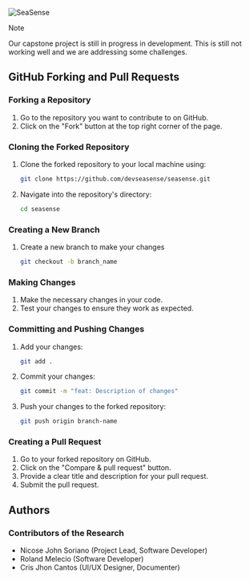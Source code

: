 ![SeaSense](https://github.com/user-attachments/assets/8a1b59bb-27eb-43f5-bb30-7b4116211159)

> [!NOTE]
> Our capstone project is still in progress in development. This is still not working well and we are addressing some challenges. 

## GitHub Forking and Pull Requests

### Forking a Repository
1. Go to the repository you want to contribute to on GitHub.
2. Click on the "Fork" button at the top right corner of the page.

### Cloning the Forked Repository
1. Clone the forked repository to your local machine using:
   ```sh
   git clone https://github.com/devseasense/seasense.git

2. Navigate into the repository's directory:
   ```sh
   cd seasense

### Creating a New Branch
1. Create a new branch to make your changes
   ```sh
   git checkout -b branch_name

### Making Changes
1. Make the necessary changes in your code.
2. Test your changes to ensure they work as expected.

### Committing and Pushing Changes
1. Add your changes:
   ```sh
   git add .

2. Commit your changes:
   ```sh
   git commit -m "feat: Description of changes"

3. Push your changes to the forked repository:
   ```sh
   git push origin branch-name

### Creating a Pull Request
1. Go to your forked repository on GitHub.
2. Click on the "Compare & pull request" button.
3. Provide a clear title and description for your pull request.
4. Submit the pull request.

## Authors

### Contributors of the Research
- Nicose John Soriano (Project Lead, Software Developer)
- Roland Melecio (Software Developer)
- Cris Jhon Cantos (UI/UX Designer, Documenter)



